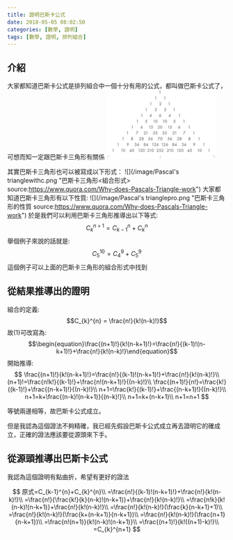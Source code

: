 ```yaml
---
title: 證明巴斯卡公式
date: 2018-05-05 08:02:50
categories: [數學, 證明]
tags: [數學, 證明, 排列組合]
---
```


## 介紹
大家都知道巴斯卡公式是排列組合中一個十分有用的公式，都叫做巴斯卡公式了，可想而知一定跟巴斯卡三角形有關係
<img src="/image/Pascal's triangle.png" width=50% height=50%>
<!-- more -->
其實巴斯卡三角形也可以被寫成以下形式：
![](/image/Pascal's trianglewithc.png "巴斯卡三角形<組合形式> source:https://www.quora.com/Why-does-Pascals-Triangle-work")
大家都知道巴斯卡三角形有以下性質:
![](/image/Pascal's trianglepro.png "巴斯卡三角形的性質 source:https://www.quora.com/Why-does-Pascals-Triangle-work")
於是我們可以利用巴斯卡三角形推導出以下等式:
$$\begin{equation}C_{k}^{n+1} = C_{k-1}^{n}+C_{k}^{n}\end{equation}$$
舉個例子來說的話就是:
$$C_{5}^{10} = C_{4}^{9}+C_{5}^{9}$$
這個例子可以上面的巴斯卡三角形的組合形式中找到
## 從結果推導出的證明
組合的定義:
$$C_{k}^{n} = \frac{n!}{k!(n-k)!}$$
故(1)可改寫為:
$$\begin{equation}\frac{(n+1)!}{k!(n-k+1)!}=\frac{n!}{(k-1)!(n-k+1)!}+\frac{n!}{k!(n-k)!}\end{equation}$$
開始推導:
$$
\frac{(n+1)!}{k!(n-k+1)!}=\frac{n!}{(k-1)!(n-k+1)!}+\frac{n!}{k!(n-k)!}\\
(n+1)!=\frac{n!k!}{(k-1)!}+\frac{n!(n-k+1)!}{(n-k)!}\\
\frac{(n+1)!}{n!}=\frac{k!}{(k-1)!}+\frac{(n-k+1)!}{(n-k)!}\\
n+1=\frac{k!}{(k-1)!}+\frac{(n-k+1)!}{(n-k)!}\\
n+1=k+\frac{(n-k)!(n-k+1)}{(n-k)!}\\
n+1=k+(n-k+1)\\
n+1=n+1
$$

等號兩邊相等，故巴斯卡公式成立。

但是我認為這個證法不夠精確，我已經先假設巴斯卡公式成立再去證明它的確成立，正確的證法應該要從源頭來下手。

## 從源頭推導出巴斯卡公式
我認為這個證明有點曲折，希望有更好的證法

$$
原式=C_{k-1}^{n}+C_{k}^{n}\\
=\frac{n!}{(k-1)!(n-k+1)!}+\frac{n!}{k!(n-k)!}\\
=\frac{n!}{\frac{k!}{k}(n-k)!(n-k+1)}+\frac{n!}{k!(n-k)!}\\
=\frac{n!k}{k!(n-k)!(n-k+1)}+\frac{n!}{k!(n-k)!}\\
=\frac{n!}{k!(n-k)!}(\frac{k}{n-k+1}+1)\\
=\frac{n!}{k!(n-k)!}(\frac{k+(n-k+1)}{n-k+1})\\
=\frac{n!}{k!(n-k)!}(\frac{n+1}{n-k+1})\\
=\frac{n!(n+1)}{k!(n-k)!(n-k+1)}\\
=\frac{(n+1)!}{k!((n+1)-k)!}\\
=C_{k}^{n+1}
$$
